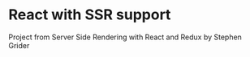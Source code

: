# React with SSR support

Project from Server Side Rendering with React and Redux by Stephen Grider
